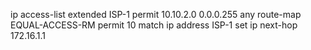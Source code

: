 ip access-list extended ISP-1 permit 10.10.2.0 0.0.0.255 any
route-map EQUAL-ACCESS-RM permit 10
match ip address ISP-1
set ip next-hop 172.16.1.1